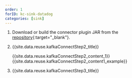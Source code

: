 ```yaml
---
order: 1
forID: kc-sink-datadog
categories: [sink]
---
```


1. Download or build the connector plugin JAR from the [repository](https://github.com/DataDog/datadog-kafka-connect-logs){:target="_blank"}.
2. {{site.data.reuse.kafkaConnectStep2_title}}

   {{site.data.reuse.kafkaConnectStep2_content_1}}
   {{site.data.reuse.kafkaConnectStep2_content1_example}}
3. {{site.data.reuse.kafkaConnectStep3_title}}

